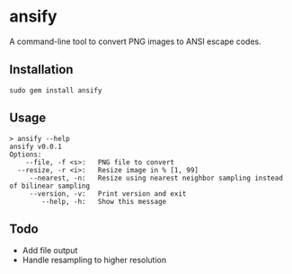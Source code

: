 ansify
======

A command-line tool to convert PNG images to ANSI escape codes.

Installation
------------

    sudo gem install ansify

Usage
-----

    > ansify --help
    ansify v0.0.1
    Options:
        --file, -f <s>:   PNG file to convert
      --resize, -r <i>:   Resize image in % [1, 99]
         --nearest, -n:   Resize using nearest neighbor sampling instead of bilinear sampling
         --version, -v:   Print version and exit
            --help, -h:   Show this message

Todo
----

  * Add file output
  * Handle resampling to higher resolution
